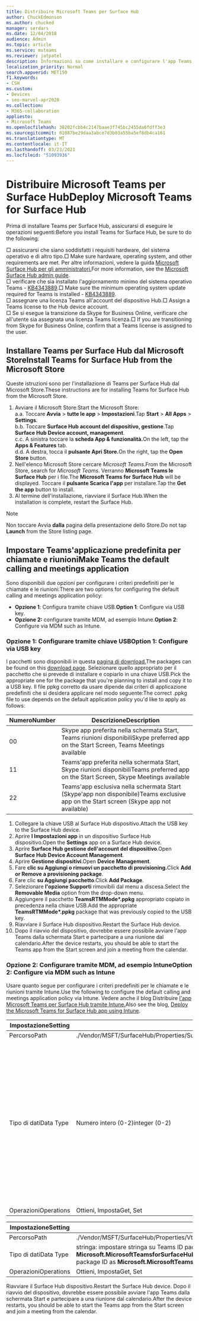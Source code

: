 ```yaml
---
title: Distribuire Microsoft Teams per Surface Hub
author: ChuckEdmonson
ms.author: chucked
manager: serdars
ms.date: 12/04/2018
audience: Admin
ms.topic: article
ms.service: msteams
ms.reviewer: jatpatel
description: Informazioni su come installare e configurare l'app Teams per Surface Hub in modo che Teams sia l'applicazione predefinita per chiamate e riunioni.
localization_priority: Normal
search.appverid: MET150
f1.keywords:
- CSH
ms.custom:
- Devices
- seo-marvel-apr2020
ms.collection:
- M365-collaboration
appliesto:
- Microsoft Teams
ms.openlocfilehash: 38202fcbb4c2147baae3f745bc2455da6fdff3e3
ms.sourcegitcommit: 01087be29daa3abce7d3b03a55ba5ef8db4ca161
ms.translationtype: MT
ms.contentlocale: it-IT
ms.lasthandoff: 03/23/2021
ms.locfileid: "51093936"
---
```

<a name="deploy-microsoft-teams-for-surface-hub"></a><span data-ttu-id="3957e-103">Distribuire Microsoft Teams per Surface Hub</span><span class="sxs-lookup"><span data-stu-id="3957e-103">Deploy Microsoft Teams for Surface Hub</span></span>
======================================

<span data-ttu-id="3957e-104">Prima di installare Teams per Surface Hub, assicurarsi di eseguire le operazioni seguenti:</span><span class="sxs-lookup"><span data-stu-id="3957e-104">Before you install Teams for Surface Hub, be sure to do the following:</span></span>

 <span data-ttu-id="3957e-105">□ assicurarsi che siano soddisfatti i requisiti hardware, del sistema operativo e di altro tipo.</span><span class="sxs-lookup"><span data-stu-id="3957e-105">□ Make sure hardware, operating system, and other requirements are met.</span></span> <span data-ttu-id="3957e-106">Per altre informazioni, vedere la guida [Microsoft Surface Hub per gli amministratori.](/surface-hub/)</span><span class="sxs-lookup"><span data-stu-id="3957e-106">For more information, see the [Microsoft Surface Hub admin guide](/surface-hub/).</span></span><br>
 <span data-ttu-id="3957e-107">□ verificare che sia installato l'aggiornamento minimo del sistema operativo Teams - [KB4343889](https://support.microsoft.com/help/4343889).</span><span class="sxs-lookup"><span data-stu-id="3957e-107">□ Make sure the minimum operating system update required for Teams is installed - [KB4343889](https://support.microsoft.com/help/4343889).</span></span><br>
 <span data-ttu-id="3957e-108">□ assegnare una licenza Teams all'account del dispositivo Hub.</span><span class="sxs-lookup"><span data-stu-id="3957e-108">□ Assign a Teams license to the Hub device account.</span></span><br>
 <span data-ttu-id="3957e-109">□ Se si esegue la transizione da Skype for Business Online, verificare che all'utente sia assegnata una licenza Teams licenza.</span><span class="sxs-lookup"><span data-stu-id="3957e-109">□ If you are transitioning from Skype for Business Online, confirm that a Teams license is assigned to the user.</span></span>

## <a name="install-teams-for-surface-hub-from-the-microsoft-store"></a><span data-ttu-id="3957e-110">Installare Teams per Surface Hub dal Microsoft Store</span><span class="sxs-lookup"><span data-stu-id="3957e-110">Install Teams for Surface Hub from the Microsoft Store</span></span> 

<span data-ttu-id="3957e-111">Queste istruzioni sono per l'installazione di Teams per Surface Hub dal Microsoft Store.</span><span class="sxs-lookup"><span data-stu-id="3957e-111">These instructions are for installing Teams for Surface Hub from the Microsoft Store.</span></span> 
 
1. <span data-ttu-id="3957e-112">Avviare il Microsoft Store:</span><span class="sxs-lookup"><span data-stu-id="3957e-112">Start the Microsoft Store:</span></span><br>
   <span data-ttu-id="3957e-113">a.</span><span class="sxs-lookup"><span data-stu-id="3957e-113">a.</span></span> <span data-ttu-id="3957e-114">Toccare **Avvia**  >  **tutte le app**  >  **Impostazioni**.</span><span class="sxs-lookup"><span data-stu-id="3957e-114">Tap **Start** > **All Apps** > **Settings**.</span></span><br> <span data-ttu-id="3957e-115">b.</span><span class="sxs-lookup"><span data-stu-id="3957e-115">b.</span></span> <span data-ttu-id="3957e-116">Toccare **Surface Hub account del dispositivo, gestione**.</span><span class="sxs-lookup"><span data-stu-id="3957e-116">Tap **Surface Hub Device account, management**.</span></span><br>
   <span data-ttu-id="3957e-117">c.</span><span class="sxs-lookup"><span data-stu-id="3957e-117">c.</span></span> <span data-ttu-id="3957e-118">A sinistra toccare la **scheda App & funzionalità.**</span><span class="sxs-lookup"><span data-stu-id="3957e-118">On the left, tap the **Apps & Features** tab.</span></span><br> <span data-ttu-id="3957e-119">d.</span><span class="sxs-lookup"><span data-stu-id="3957e-119">d.</span></span> <span data-ttu-id="3957e-120">A destra, tocca il **pulsante Apri Store.**</span><span class="sxs-lookup"><span data-stu-id="3957e-120">On the right, tap the **Open Store** button.</span></span> 
2. <span data-ttu-id="3957e-121">Nell'elenco Microsoft Store cercare *Microsoft Teams*.</span><span class="sxs-lookup"><span data-stu-id="3957e-121">From the Microsoft Store, search for *Microsoft Teams*.</span></span> <span data-ttu-id="3957e-122">Verranno **Microsoft Teams le Surface Hub** per i file.</span><span class="sxs-lookup"><span data-stu-id="3957e-122">The **Microsoft Teams for Surface Hub** will be displayed.</span></span> <span data-ttu-id="3957e-123">Toccare il **pulsante Scarica l'app** per installare.</span><span class="sxs-lookup"><span data-stu-id="3957e-123">Tap the **Get the app** button to install.</span></span>  
3. <span data-ttu-id="3957e-124">Al termine dell'installazione, riavviare il Surface Hub.</span><span class="sxs-lookup"><span data-stu-id="3957e-124">When the installation is complete, restart the Surface Hub.</span></span> 

> [!NOTE]
> <span data-ttu-id="3957e-125">Non toccare Avvia **dalla** pagina della presentazione dello Store.</span><span class="sxs-lookup"><span data-stu-id="3957e-125">Do not tap **Launch** from the Store listing page.</span></span>

## <a name="make-teams-the-default-calling-and-meetings-application"></a><span data-ttu-id="3957e-126">Impostare Teams'applicazione predefinita per chiamate e riunioni</span><span class="sxs-lookup"><span data-stu-id="3957e-126">Make Teams the default calling and meetings application</span></span>
 
<span data-ttu-id="3957e-127">Sono disponibili due opzioni per configurare i criteri predefiniti per le chiamate e le riunioni:</span><span class="sxs-lookup"><span data-stu-id="3957e-127">There are two options for configuring the default calling and meetings application policy:</span></span> 

- <span data-ttu-id="3957e-128">**Opzione 1**: Configura tramite chiave USB.</span><span class="sxs-lookup"><span data-stu-id="3957e-128">**Option 1**: Configure via USB key.</span></span> 
- <span data-ttu-id="3957e-129">**Opzione 2:** configurare tramite MDM, ad esempio Intune.</span><span class="sxs-lookup"><span data-stu-id="3957e-129">**Option 2**: Configure via MDM such as Intune.</span></span>
 
### <a name="option-1-configure-via-usb-key"></a><span data-ttu-id="3957e-130">Opzione 1: Configurare tramite chiave USB</span><span class="sxs-lookup"><span data-stu-id="3957e-130">Option 1: Configure via USB key</span></span> 
 
<span data-ttu-id="3957e-131">I pacchetti sono disponibili in questa [pagina di download.](https://1drv.ms/f/s!ArcnbnREun0Vnp9Wps9MlWB-UJZw3g)</span><span class="sxs-lookup"><span data-stu-id="3957e-131">The packages can be found on this [download page](https://1drv.ms/f/s!ArcnbnREun0Vnp9Wps9MlWB-UJZw3g).</span></span> <span data-ttu-id="3957e-132">Selezionare quello appropriato per il pacchetto che si prevede di installare e copiarlo in una chiave USB.</span><span class="sxs-lookup"><span data-stu-id="3957e-132">Pick the appropriate one for the package that you're planning to install and copy it to a USB key.</span></span> <span data-ttu-id="3957e-133">Il file ppkg corretto da usare dipende dai criteri di applicazione predefiniti che si desidera applicare nel modo seguente:</span><span class="sxs-lookup"><span data-stu-id="3957e-133">The correct .ppkg file to use depends on the default application policy you'd like to apply as follows:</span></span> 

|<span data-ttu-id="3957e-134">Numero</span><span class="sxs-lookup"><span data-stu-id="3957e-134">Number</span></span>  |<span data-ttu-id="3957e-135">Descrizione</span><span class="sxs-lookup"><span data-stu-id="3957e-135">Description</span></span>  |
|---------|---------|
|<span data-ttu-id="3957e-136">0</span><span class="sxs-lookup"><span data-stu-id="3957e-136">0</span></span>     | <span data-ttu-id="3957e-137">Skype app preferita nella schermata Start, Teams riunioni disponibili</span><span class="sxs-lookup"><span data-stu-id="3957e-137">Skype preferred app on the Start Screen, Teams Meetings available</span></span>        |
|<span data-ttu-id="3957e-138">1</span><span class="sxs-lookup"><span data-stu-id="3957e-138">1</span></span>     | <span data-ttu-id="3957e-139">Teams'app preferita nella schermata Start, Skype riunioni disponibili</span><span class="sxs-lookup"><span data-stu-id="3957e-139">Teams preferred app on the Start Screen, Skype Meetings available</span></span>        |
|<span data-ttu-id="3957e-140">2</span><span class="sxs-lookup"><span data-stu-id="3957e-140">2</span></span>     | <span data-ttu-id="3957e-141">Teams'app esclusiva nella schermata Start (Skype'app non disponibile)</span><span class="sxs-lookup"><span data-stu-id="3957e-141">Teams exclusive app on the Start screen (Skype app not available)</span></span>        |
 
1. <span data-ttu-id="3957e-142">Collegare la chiave USB al Surface Hub dispositivo.</span><span class="sxs-lookup"><span data-stu-id="3957e-142">Attach the USB key to the Surface Hub device.</span></span> 
2. <span data-ttu-id="3957e-143">Aprire **l Impostazioni app** in un dispositivo Surface Hub dispositivo.</span><span class="sxs-lookup"><span data-stu-id="3957e-143">Open the **Settings** app on a Surface Hub device.</span></span> 
3. <span data-ttu-id="3957e-144">Aprire **Surface Hub gestione dell'account del dispositivo**.</span><span class="sxs-lookup"><span data-stu-id="3957e-144">Open **Surface Hub Device Account Management**.</span></span>
4. <span data-ttu-id="3957e-145">Aprire **Gestione dispositivi**.</span><span class="sxs-lookup"><span data-stu-id="3957e-145">Open **Device Management**.</span></span> 
5. <span data-ttu-id="3957e-146">Fare **clic su Aggiungi o rimuovi un pacchetto di provisioning.**</span><span class="sxs-lookup"><span data-stu-id="3957e-146">Click **Add or Remove a provisioning package**.</span></span> 
6. <span data-ttu-id="3957e-147">Fare clic **su Aggiungi pacchetto**.</span><span class="sxs-lookup"><span data-stu-id="3957e-147">Click **Add Package**.</span></span>
7. <span data-ttu-id="3957e-148">Selezionare **l'opzione Supporti** rimovibili dal menu a discesa.</span><span class="sxs-lookup"><span data-stu-id="3957e-148">Select the **Removable Media** option from the drop-down menu.</span></span> 
8. <span data-ttu-id="3957e-149">Aggiungere il pacchetto <strong>TeamsRTMMode\*.ppkg</strong> appropriato copiato in precedenza nella chiave USB.</span><span class="sxs-lookup"><span data-stu-id="3957e-149">Add the appropriate <strong>TeamsRTMMode\*.ppkg</strong> package that was previously copied to the USB key.</span></span> 
9. <span data-ttu-id="3957e-150">Riavviare il Surface Hub dispositivo.</span><span class="sxs-lookup"><span data-stu-id="3957e-150">Restart the Surface Hub device.</span></span> 
10. <span data-ttu-id="3957e-151">Dopo il riavvio del dispositivo, dovrebbe essere possibile avviare l'app Teams dalla schermata Start e partecipare a una riunione dal calendario.</span><span class="sxs-lookup"><span data-stu-id="3957e-151">After the device restarts, you should be able to start the Teams app from the Start screen and join a meeting from the calendar.</span></span> 

### <a name="option-2-configure-via-mdm-such-as-intune"></a><span data-ttu-id="3957e-152">Opzione 2: Configurare tramite MDM, ad esempio Intune</span><span class="sxs-lookup"><span data-stu-id="3957e-152">Option 2: Configure via MDM such as Intune</span></span> 

<span data-ttu-id="3957e-153">Usare quanto segue per configurare i criteri predefiniti per le chiamate e le riunioni tramite Intune.</span><span class="sxs-lookup"><span data-stu-id="3957e-153">Use the following to configure the default calling and meetings application policy via Intune.</span></span> <span data-ttu-id="3957e-154">Vedere anche il blog Distribuire [l'app Microsoft Teams per Surface Hub tramite Intune.](https://y0av.me/2018/07/16/deploy-the-microsoft-teams-for-surface-hub-app-using-intune/)</span><span class="sxs-lookup"><span data-stu-id="3957e-154">Also see the blog, [Deploy the Microsoft Teams for Surface Hub app using Intune](https://y0av.me/2018/07/16/deploy-the-microsoft-teams-for-surface-hub-app-using-intune/).</span></span>

|<span data-ttu-id="3957e-155">Impostazione</span><span class="sxs-lookup"><span data-stu-id="3957e-155">Setting</span></span>   |<span data-ttu-id="3957e-156">Valore</span><span class="sxs-lookup"><span data-stu-id="3957e-156">Value</span></span>    |<span data-ttu-id="3957e-157">Descrizione</span><span class="sxs-lookup"><span data-stu-id="3957e-157">Description</span></span>    |
|----------|---------|---------|
|<span data-ttu-id="3957e-158">Percorso</span><span class="sxs-lookup"><span data-stu-id="3957e-158">Path</span></span>      | <span data-ttu-id="3957e-159">./Vendor/MSFT/SurfaceHub/Properties/SurfaceHubMeetingMode</span><span class="sxs-lookup"><span data-stu-id="3957e-159">./Vendor/MSFT/SurfaceHub/Properties/SurfaceHubMeetingMode</span></span>        |
|<span data-ttu-id="3957e-160">Tipo di dati</span><span class="sxs-lookup"><span data-stu-id="3957e-160">Data Type</span></span> | <span data-ttu-id="3957e-161">Numero intero (0-2)</span><span class="sxs-lookup"><span data-stu-id="3957e-161">integer (0-2)</span></span>   |<span data-ttu-id="3957e-162">0 - Skype app preferita nella schermata Start, Teams riunioni disponibili</span><span class="sxs-lookup"><span data-stu-id="3957e-162">0 - Skype preferred app on the Start Screen, Teams Meetings available</span></span><br><span data-ttu-id="3957e-163">1 - Teams app preferita nella schermata Start, Skype riunioni disponibili</span><span class="sxs-lookup"><span data-stu-id="3957e-163">1 - Teams preferred app on the Start Screen, Skype Meetings available</span></span><br><span data-ttu-id="3957e-164">2 - Teams app esclusiva nella schermata Start (Skype'app non disponibile)</span><span class="sxs-lookup"><span data-stu-id="3957e-164">2 - Teams exclusive app on the Start screen (Skype app not available)</span></span> |
|<span data-ttu-id="3957e-165">Operazioni</span><span class="sxs-lookup"><span data-stu-id="3957e-165">Operations</span></span>| <span data-ttu-id="3957e-166">Ottieni, Imposta</span><span class="sxs-lookup"><span data-stu-id="3957e-166">Get, Set</span></span>        |

|<span data-ttu-id="3957e-167">Impostazione</span><span class="sxs-lookup"><span data-stu-id="3957e-167">Setting</span></span>   |<span data-ttu-id="3957e-168">Valore</span><span class="sxs-lookup"><span data-stu-id="3957e-168">Value</span></span>    |
|----------|---------|
|<span data-ttu-id="3957e-169">Percorso</span><span class="sxs-lookup"><span data-stu-id="3957e-169">Path</span></span>      | <span data-ttu-id="3957e-170">./Vendor/MSFT/SurfaceHub/Properties/VtcAppPackageId</span><span class="sxs-lookup"><span data-stu-id="3957e-170">./Vendor/MSFT/SurfaceHub/Properties/VtcAppPackageId</span></span>        |
|<span data-ttu-id="3957e-171">Tipo di dati</span><span class="sxs-lookup"><span data-stu-id="3957e-171">Data Type</span></span> | <span data-ttu-id="3957e-172">stringa: impostare stringa su Teams ID pacchetto dell'applicazione **come Microsoft.MicrosoftTeamsforSurfaceHub_8wekyb3d8bbwe!Teams**</span><span class="sxs-lookup"><span data-stu-id="3957e-172">string - set string to Teams application package ID as **Microsoft.MicrosoftTeamsforSurfaceHub_8wekyb3d8bbwe!Teams**</span></span> |
|<span data-ttu-id="3957e-173">Operazioni</span><span class="sxs-lookup"><span data-stu-id="3957e-173">Operations</span></span>| <span data-ttu-id="3957e-174">Ottieni, Imposta</span><span class="sxs-lookup"><span data-stu-id="3957e-174">Get, Set</span></span>        |

<span data-ttu-id="3957e-175">Riavviare il Surface Hub dispositivo.</span><span class="sxs-lookup"><span data-stu-id="3957e-175">Restart the Surface Hub device.</span></span> <span data-ttu-id="3957e-176">Dopo il riavvio del dispositivo, dovrebbe essere possibile avviare l'app Teams dalla schermata Start e partecipare a una riunione dal calendario.</span><span class="sxs-lookup"><span data-stu-id="3957e-176">After the device restarts, you should be able to start the Teams app from the Start screen and join a meeting from the calendar.</span></span>